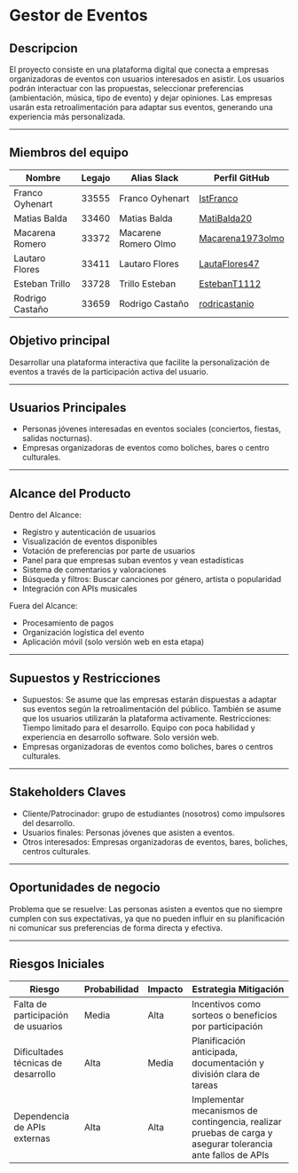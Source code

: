 # Gestor de Eventos

## Descripcion

El proyecto consiste en una plataforma digital que conecta a empresas organizadoras de eventos con usuarios interesados en asistir. Los usuarios podrán interactuar con las propuestas, seleccionar preferencias (ambientación, música, tipo de evento) y dejar opiniones. Las empresas usarán esta retroalimentación para adaptar sus eventos, generando una experiencia más personalizada.

---

## Miembros del equipo

| Nombre           | Legajo | Alias Slack      | Perfil GitHub                                   |
|------------------|--------|------------------|--------------------------------------------------|
| Franco Oyhenart  | 33555  | Franco Oyhenart  | [IstFranco](https://github.com/IstFranco)       |
| Matias Balda     | 33460  | Matias Balda     | [MatiBalda20](https://github.com/MatiBalda20)   |
|Macarena Romero   | 33372  | Macarene Romero Olmo | [Macarena1973olmo](https://github.com/Macarena1973olmo) |
| Lautaro Flores   | 33411  | Lautaro Flores   | [LautaFlores47](https://github.com/LautaroFlores47) |
| Esteban Trillo   | 33728  | Trillo Esteban   | [EstebanT1112](https://github.com/EstebanT1112) |
| Rodrigo Castaño  | 33659  | Rodrigo Castaño  | [rodricastanio](https://github.com/rodricastanio)|

## Objetivo principal

Desarrollar una plataforma interactiva que facilite la personalización de eventos a través de la participación activa del usuario.

---

## Usuarios Principales

- Personas jóvenes interesadas en eventos sociales (conciertos, fiestas, salidas nocturnas).
- Empresas organizadoras de eventos como boliches, bares o centro culturales.

---

## Alcance del Producto
Dentro del Alcance: 
- Registro y autenticación de usuarios 
- Visualización de eventos disponibles 
- Votación de preferencias por parte de usuarios 
- Panel para que empresas suban eventos y vean estadísticas 
- Sistema de comentarios y valoraciones
- Búsqueda y filtros: Buscar canciones por género, artista o popularidad 
- Integración con APIs musicales 
 
Fuera del Alcance: 
- Procesamiento de pagos 
- Organización logística del evento 
- Aplicación móvil (solo versión web en esta etapa) 


---
## Supuestos y Restricciones
- Supuestos: Se asume que las empresas estarán dispuestas a adaptar sus eventos según la retroalimentación del público. También se asume que los usuarios utilizarán la plataforma activamente.
Restricciones: Tiempo limitado para el desarrollo. Equipo con poca habilidad y experiencia en desarrollo  software. Solo versión web.
- Empresas organizadoras de eventos como boliches, bares o centros culturales.

---

## Stakeholders Claves

- Cliente/Patrocinador: grupo de estudiantes (nosotros) como impulsores del desarrollo.
- Usuarios finales: Personas jóvenes que asisten a eventos.
- Otros interesados: Empresas organizadoras de eventos, bares, boliches, centros culturales.

---


## Oportunidades de negocio

Problema que se resuelve: Las personas asisten a eventos que no siempre cumplen con sus expectativas, ya que no pueden influir en su planificación ni comunicar sus preferencias de forma directa y efectiva.

---

## Riesgos Iniciales

| Riesgo                           | Probabilidad | Impacto | Estrategia Mitigación |
|-----------------------------------|--------------|---------|-----------------------|
| Falta de participación de usuarios| Media        | Alta    | Incentivos como sorteos o beneficios por participación |
| Dificultades técnicas de desarrollo| Alta         | Media   | Planificación anticipada, documentación y división clara de tareas |
| Dependencia de APIs externas      | Alta         | Alta    | Implementar mecanismos de contingencia, realizar pruebas de carga y asegurar tolerancia ante fallos de APIs |


